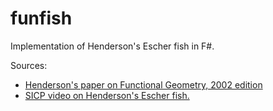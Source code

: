 # funfish

Implementation of Henderson's Escher fish in F#.

Sources:
 - [Henderson's paper on Functional Geometry, 2002 edition](http://eprints.soton.ac.uk/257577/1/funcgeo2.pdf)
 - [SICP video on Henderson's Escher fish.](https://ocw.mit.edu/courses/electrical-engineering-and-computer-science/6-001-structure-and-interpretation-of-computer-programs-spring-2005/video-lectures/3a-henderson-escher-example/)
 
